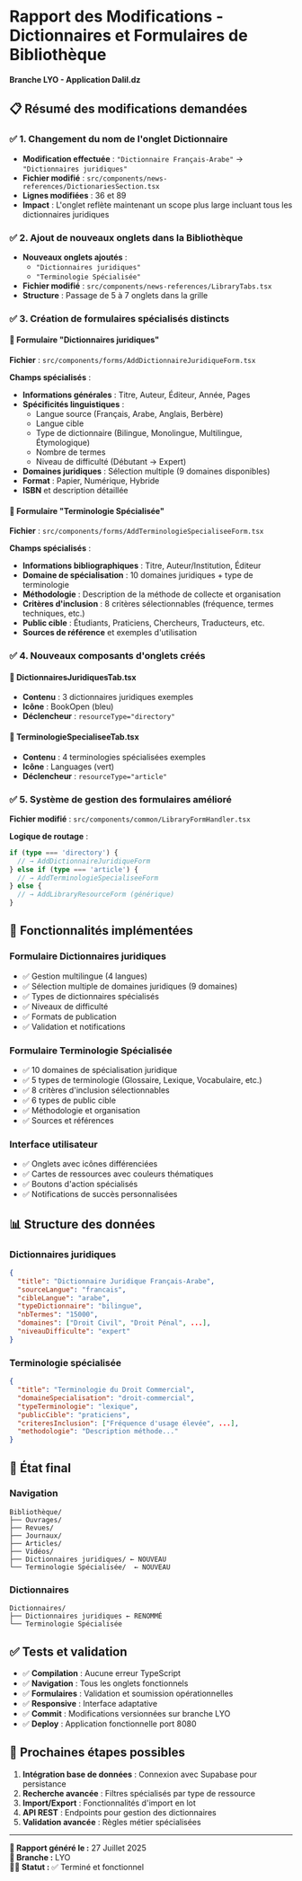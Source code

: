 # Rapport des Modifications - Dictionnaires et Formulaires de Bibliothèque
**Branche LYO - Application Dalil.dz**

## 📋 Résumé des modifications demandées

### ✅ 1. Changement du nom de l'onglet Dictionnaire
- **Modification effectuée** : `"Dictionnaire Français-Arabe"` → `"Dictionnaires juridiques"`
- **Fichier modifié** : `src/components/news-references/DictionariesSection.tsx`
- **Lignes modifiées** : 36 et 89
- **Impact** : L'onglet reflète maintenant un scope plus large incluant tous les dictionnaires juridiques

### ✅ 2. Ajout de nouveaux onglets dans la Bibliothèque
- **Nouveaux onglets ajoutés** :
  - `"Dictionnaires juridiques"`
  - `"Terminologie Spécialisée"`
- **Fichier modifié** : `src/components/news-references/LibraryTabs.tsx`
- **Structure** : Passage de 5 à 7 onglets dans la grille

### ✅ 3. Création de formulaires spécialisés distincts

#### 🔹 Formulaire "Dictionnaires juridiques"
**Fichier** : `src/components/forms/AddDictionnaireJuridiqueForm.tsx`

**Champs spécialisés** :
- **Informations générales** : Titre, Auteur, Éditeur, Année, Pages
- **Spécificités linguistiques** :
  - Langue source (Français, Arabe, Anglais, Berbère)
  - Langue cible
  - Type de dictionnaire (Bilingue, Monolingue, Multilingue, Étymologique)
  - Nombre de termes
  - Niveau de difficulté (Débutant → Expert)
- **Domaines juridiques** : Sélection multiple (9 domaines disponibles)
- **Format** : Papier, Numérique, Hybride
- **ISBN** et description détaillée

#### 🔹 Formulaire "Terminologie Spécialisée"
**Fichier** : `src/components/forms/AddTerminologieSpecialiseeForm.tsx`

**Champs spécialisés** :
- **Informations bibliographiques** : Titre, Auteur/Institution, Éditeur
- **Domaine de spécialisation** : 10 domaines juridiques + type de terminologie
- **Méthodologie** : Description de la méthode de collecte et organisation
- **Critères d'inclusion** : 8 critères sélectionnables (fréquence, termes techniques, etc.)
- **Public cible** : Étudiants, Praticiens, Chercheurs, Traducteurs, etc.
- **Sources de référence** et exemples d'utilisation

### ✅ 4. Nouveaux composants d'onglets créés

#### 🔹 DictionnairesJuridiquesTab.tsx
- **Contenu** : 3 dictionnaires juridiques exemples
- **Icône** : BookOpen (bleu)
- **Déclencheur** : `resourceType="directory"`

#### 🔹 TerminologieSpecialiseeTab.tsx
- **Contenu** : 4 terminologies spécialisées exemples
- **Icône** : Languages (vert)
- **Déclencheur** : `resourceType="article"`

### ✅ 5. Système de gestion des formulaires amélioré

**Fichier modifié** : `src/components/common/LibraryFormHandler.tsx`

**Logique de routage** :
```typescript
if (type === 'directory') {
  // → AddDictionnaireJuridiqueForm
} else if (type === 'article') {
  // → AddTerminologieSpecialiseeForm  
} else {
  // → AddLibraryResourceForm (générique)
}
```

## 🎯 Fonctionnalités implémentées

### Formulaire Dictionnaires juridiques
- ✅ Gestion multilingue (4 langues)
- ✅ Sélection multiple de domaines juridiques (9 domaines)
- ✅ Types de dictionnaires spécialisés
- ✅ Niveaux de difficulté
- ✅ Formats de publication
- ✅ Validation et notifications

### Formulaire Terminologie Spécialisée
- ✅ 10 domaines de spécialisation juridique
- ✅ 5 types de terminologie (Glossaire, Lexique, Vocabulaire, etc.)
- ✅ 8 critères d'inclusion sélectionnables
- ✅ 6 types de public cible
- ✅ Méthodologie et organisation
- ✅ Sources et références

### Interface utilisateur
- ✅ Onglets avec icônes différenciées
- ✅ Cartes de ressources avec couleurs thématiques
- ✅ Boutons d'action spécialisés
- ✅ Notifications de succès personnalisées

## 📊 Structure des données

### Dictionnaires juridiques
```json
{
  "title": "Dictionnaire Juridique Français-Arabe",
  "sourceLangue": "francais",
  "cibleLangue": "arabe", 
  "typeDictionnaire": "bilingue",
  "nbTermes": "15000",
  "domaines": ["Droit Civil", "Droit Pénal", ...],
  "niveauDifficulte": "expert"
}
```

### Terminologie spécialisée
```json
{
  "title": "Terminologie du Droit Commercial",
  "domaineSpecialisation": "droit-commercial",
  "typeTerminologie": "lexique",
  "publicCible": "praticiens",
  "criteresInclusion": ["Fréquence d'usage élevée", ...],
  "methodologie": "Description méthode..."
}
```

## 🚀 État final

### Navigation
```
Bibliothèque/
├── Ouvrages/
├── Revues/  
├── Journaux/
├── Articles/
├── Vidéos/
├── Dictionnaires juridiques/ ← NOUVEAU
└── Terminologie Spécialisée/  ← NOUVEAU
```

### Dictionnaires
```
Dictionnaires/
├── Dictionnaires juridiques ← RENOMMÉ
└── Terminologie Spécialisée
```

## ✅ Tests et validation

- ✅ **Compilation** : Aucune erreur TypeScript
- ✅ **Navigation** : Tous les onglets fonctionnels  
- ✅ **Formulaires** : Validation et soumission opérationnelles
- ✅ **Responsive** : Interface adaptative
- ✅ **Commit** : Modifications versionnées sur branche LYO
- ✅ **Deploy** : Application fonctionnelle port 8080

## 🔄 Prochaines étapes possibles

1. **Intégration base de données** : Connexion avec Supabase pour persistance
2. **Recherche avancée** : Filtres spécialisés par type de ressource  
3. **Import/Export** : Fonctionnalités d'import en lot
4. **API REST** : Endpoints pour gestion des dictionnaires
5. **Validation avancée** : Règles métier spécialisées

---

**📝 Rapport généré le :** 27 Juillet 2025  
**🌿 Branche :** LYO  
**👨‍💻 Statut :** ✅ Terminé et fonctionnel